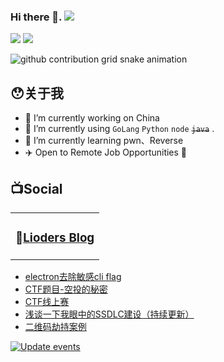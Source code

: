 ### Hi there 👋. ![](https://views.whatilearened.today/views/github/liode1s/liode1s.svg)


![](https://github-readme-stats.vercel.app/api?username=liode1s&show_icons=true&line_height=21&show_icons=true&theme=vue&hide_border=true)
![](https://github-readme-stats.vercel.app/api/top-langs/?username=liode1s&show_icons=true&layout=compact&theme=vue&hide_border=true&hide=html,css)




![github contribution grid snake animation](https://raw.githubusercontent.com/liode1s/liode1s/output/github-contribution-grid-snake.svg)

## 😯关于我

- 🔭 I’m currently working on China
- 🌱 I’m currently using `GoLang` `Python` `node` <del>`java`</del> . 
- 🌱 I’m currently learning pwn、Reverse
- ✈️ Open to Remote Job Opportunities 🍻



## 📺Social

<table>
<tbody>
   <tr>
       <td  valign="top" width="100%">

### 📝<a href="https://lioders.com/" target="_blank">Lioders Blog</a>

</tbody>
</table>

<!-- BLOG-POST-LIST:START -->
- [electron去除敏感cli flag](https://lioders.com/posts/electron%E5%85%B3%E9%97%AD%E9%BB%98%E8%AE%A4%E8%B0%83%E8%AF%95cli/)
- [CTF题目-空投的秘密](https://lioders.com/posts/ctf%E9%A2%98%E7%9B%AE-%E7%A9%BA%E6%8A%95%E7%9A%84%E7%A7%98%E5%AF%86/)
- [CTF线上赛](https://lioders.com/posts/7%E6%9C%88%E7%9A%84%E4%B8%80%E6%AC%A1ctf/)
- [浅谈一下我眼中的SSDLC建设（持续更新）](https://lioders.com/posts/sdl%E5%BB%BA%E8%AE%BE/)
- [二维码劫持案例](https://lioders.com/posts/%E4%BA%8C%E7%BB%B4%E7%A0%81%E5%8A%AB%E6%8C%81%E6%A1%88%E4%BE%8B/)
<!-- BLOG-POST-LIST:END -->

[![Update events](https://github.com/liode1s/liode1s/actions/workflows/social-readme.yml/badge.svg)](https://github.com/liode1s/liode1s/actions/workflows/social-readme.yml)
